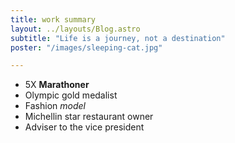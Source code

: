 ```yaml
---
title: work summary
layout: ../layouts/Blog.astro
subtitle: "Life is a journey, not a destination"
poster: "/images/sleeping-cat.jpg"

---
```

- 5X **Marathoner**
- Olympic gold medalist
- Fashion _model_
- Michellin star restaurant owner
- Adviser to the vice president
